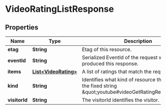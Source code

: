 

# VideoRatingListResponse


## Properties

Name | Type | Description | Notes
------------ | ------------- | ------------- | -------------
**etag** | **String** | Etag of this resource. |  [optional]
**eventId** | **String** | Serialized EventId of the request which produced this response. |  [optional]
**items** | [**List&lt;VideoRating&gt;**](VideoRating.md) | A list of ratings that match the request criteria. |  [optional]
**kind** | **String** | Identifies what kind of resource this is. Value: the fixed string \&quot;youtube#videoGetRatingResponse\&quot;. |  [optional]
**visitorId** | **String** | The visitorId identifies the visitor. |  [optional]



